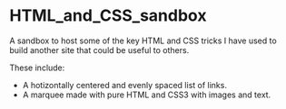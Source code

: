 # HTML_and_CSS_sandbox
A sandbox to host some of the key HTML and CSS tricks I have used to build another site that could be useful to others.

These include:
- A hotizontally centered and evenly spaced list of links.
- A marquee made with pure HTML and CSS3 with images and text.
